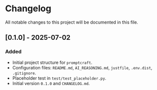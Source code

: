 # Changelog

All notable changes to this project will be documented in this file.

## [0.1.0] - 2025-07-02

### Added

- Initial project structure for `promptcraft`.
- Configuration files: `README.md`, `AI_REASONING.md`, `justfile`, `.env.dist`, `.gitignore`.
- Placeholder test in `test/test_placeholder.py`.
- Initial version `0.1.0` and `CHANGELOG.md`.
